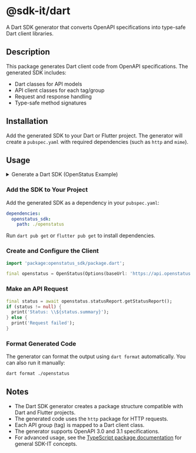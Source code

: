 # @sdk-it/dart

A Dart SDK generator that converts OpenAPI specifications into type-safe Dart client libraries.

## Description

This package generates Dart client code from OpenAPI specifications. The generated SDK includes:

- Dart classes for API models
- API client classes for each tag/group
- Request and response handling
- Type-safe method signatures

## Installation

Add the generated SDK to your Dart or Flutter project. The generator will create a `pubspec.yaml` with required dependencies (such as `http` and `mime`).

## Usage

<details>
<summary>Generate a Dart SDK (OpenStatus Example)</summary>

> **Note:** This uses the [OpenStatus](https://www.openstatus.dev/) public OpenAPI spec as an example.

```bash
npx @sdk-it/cli@latest dart \
  --spec https://api.openstatus.dev/v1/openapi \
  --output ./openstatus \
  --name OpenStatus \
  --mode full
```

This command creates a Dart package in the `./openstatus` directory.

</details>

### Add the SDK to Your Project

Add the generated SDK as a dependency in your `pubspec.yaml`:

```yaml
dependencies:
  openstatus_sdk:
    path: ./openstatus
```

Run `dart pub get` or `flutter pub get` to install dependencies.

### Create and Configure the Client

```dart
import 'package:openstatus_sdk/package.dart';

final openstatus = OpenStatus(Options(baseUrl: 'https://api.openstatus.dev/v1/'));
```

### Make an API Request

```dart
final status = await openstatus.statusReport.getStatusReport();
if (status != null) {
  print('Status: \\${status.summary}');
} else {
  print('Request failed');
}
```

### Format Generated Code

The generator can format the output using `dart format` automatically. You can also run it manually:

```bash
dart format ./openstatus
```

## Notes

- The Dart SDK generator creates a package structure compatible with Dart and Flutter projects.
- The generated code uses the `http` package for HTTP requests.
- Each API group (tag) is mapped to a Dart client class.
- The generator supports OpenAPI 3.0 and 3.1 specifications.
- For advanced usage, see the [TypeScript package documentation](../typescript/README.md) for general SDK-IT concepts.
